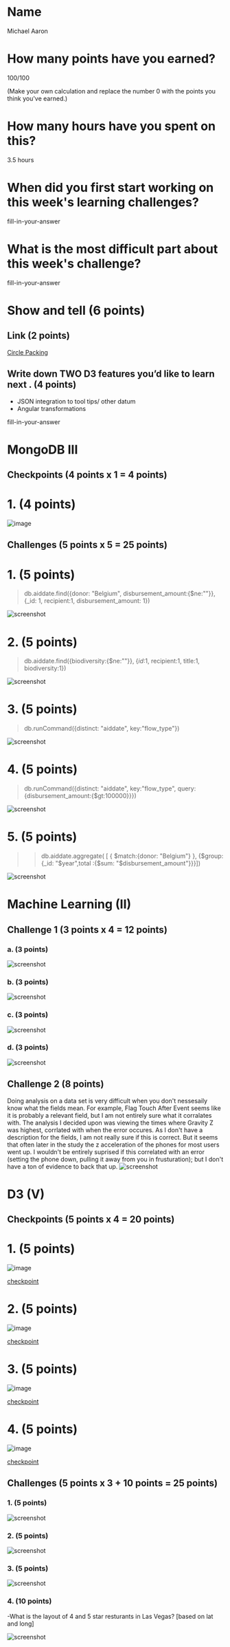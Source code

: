 # Name

Michael Aaron

# How many points have you earned?

100/100

(Make your own calculation and replace the number 0 with the points you think you've earned.)

# How many hours have you spent on this?

3.5 hours

# When did you first start working on this week's learning challenges?

fill-in-your-answer

# What is the most difficult part about this week's challenge?

fill-in-your-answer

# Show and tell (6 points)

## Link (2 points)

[Circle Packing](http://bl.ocks.org/mbostock/4063530)

## Write down TWO D3 features you’d like to learn next . (4 points)
- JSON integration to tool tips/ other datum
- Angular transformations

fill-in-your-answer

# MongoDB III

## Checkpoints (4 points x 1 = 4 points)

# 1. (4 points)

![image](https://www.dropbox.com/s/9hc76g1jwwvfd9w/Screenshot%202014-11-02%2021.39.40.png?dl=1)

## Challenges (5 points x 5 = 25 points)

# 1. (5 points)

> db.aiddate.find({donor: "Belgium", disbursement_amount:{$ne:""}}, {_id: 1, recipient:1, disbursement_amount: 1})

![screenshot](https://www.dropbox.com/s/4bdrvvrgmyot2py/Screenshot%202014-11-02%2022.08.21.png?dl=1)

# 2. (5 points)

> db.aiddate.find({biodiversity:{$ne:""}}, {_id_:1, recipient:1, title:1, biodiversity:1})

![screenshot](https://www.dropbox.com/s/5z7hw2256smr4hz/Screenshot%202014-11-02%2023.20.33.png?dl=1)

# 3. (5 points)

> db.runCommand({distinct: "aiddate", key:"flow_type"})

![screenshot](https://www.dropbox.com/s/hvotvritaep0nap/Screenshot%202014-11-02%2023.54.37.png?dl=1)

# 4. (5 points)

> db.runCommand({distinct: "aiddate", key:"flow_type", query:{disbursement_amount:{$gt:100000}}})

![screenshot](https://www.dropbox.com/s/r4um0fs8tr7elsd/Screenshot%202014-11-03%2000.01.21.png?dl=1)

# 5. (5 points)

> > db.aiddate.aggregate( [ { $match:{donor: "Belgium"} }, {$group: {_id: "$year",total :{$sum: "$disbursement_amount"}}}])

![screenshot](https://www.dropbox.com/s/3ig00bpyjjo1y0m/Screenshot%202014-11-03%2000.21.04.png?dl=1)

# Machine Learning (II)

## Challenge 1 (3 points x 4 = 12 points)

### a. (3 points)

![screenshot](https://www.dropbox.com/s/psm56uzo2pmrh1d/Screenshot%202014-11-03%2009.08.26.png?dl=1)

### b. (3 points)

![screenshot](https://www.dropbox.com/s/sulgnojl8k907db/Screenshot%202014-11-03%2009.09.32.png?dl=1)

### c. (3 points) 

![screenshot](https://www.dropbox.com/s/rmnhnspgtqtm7a0/Screenshot%202014-11-03%2009.13.43.png?dl=1)

### d. (3 points) 

![screenshot](https://www.dropbox.com/s/rmnhnspgtqtm7a0/Screenshot%202014-11-03%2009.13.43.png?dl=1)

## Challenge 2 (8 points)

Doing analysis on a data set is very difficult when you don't nessesaily know what the fields mean. For example, Flag Touch After Event
seems like it is probably a relevant field, but I am not entirely sure what it corralates with. The analysis I decided upon was viewing
the times where Gravity Z was highest, corrlated with when the error occures. As I don't have a description for the fields, I am not really
sure if this is correct. But it seems that often later in the study the z acceleration of the phones for most users went up. I wouldn't
be entirely suprised if this correlated with an error (setting the phone down, pulling it away from you in frusturation); but I don't 
have a ton of evidence to back that up. 
![screenshot](https://www.dropbox.com/s/o4ly5hnjsliae2y/Screenshot%202014-11-03%2009.41.11.png?dl=1)


# D3 (V)

## Checkpoints (5 points x 4 = 20 points)

# 1. (5 points)

![image](https://www.dropbox.com/s/nlkro172vka02n3/Screenshot%202014-11-03%2013.08.25.png?dl=1)

[checkpoint](d321.html)

# 2. (5 points)

![image](https://www.dropbox.com/s/e7d2jmn6pujomkr/Screenshot%202014-11-03%2014.01.24.png?dl=1)

[checkpoint](d3_checkpoint2.html)

# 3. (5 points)

![image](https://www.dropbox.com/s/xjspk7eignafyrp/Screenshot%202014-11-03%2014.06.24.png?dl=1)

[checkpoint](d3_checkpoint3.html)

# 4. (5 points)

![image](https://www.dropbox.com/s/jfwu4d1lbnahd3f/Screenshot%202014-11-03%2014.09.31.png?dl=1)

[checkpoint](d3_checkpoint4.html)

## Challenges 	(5 points x 3 + 10 points = 25 points)

### 1. (5 points)

![screenshot](https://www.dropbox.com/s/amxciquh0utlr1o/Screenshot%202014-11-03%2014.23.39.png?dl=1)

### 2. (5 points)

![screenshot](https://www.dropbox.com/s/o8yo27hnpihnqrt/Screenshot%202014-11-03%2014.26.38.png?dl=1)

### 3. (5 points)

![screenshot](https://www.dropbox.com/s/ny2p76b2t7e7vuc/Screenshot%202014-11-03%2014.27.39.png?dl=1)

### 4. (10 points)

-What is the layout of 4 and 5 star resturants in Las Vegas? [based on lat and long]

![screenshot](https://www.dropbox.com/s/gres0s78ovt1zrr/Screenshot%202014-11-03%2014.47.07.png?dl=1)

